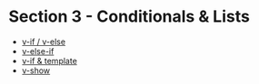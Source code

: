 # Section 3 - Conditionals & Lists

* [v-if / v-else](https://github.com/robsonoduarte/learn-vue/blob/e6be21fe62a44d1106d495abc04eb9b01c99cf38/vuejs-2-curse/section-03-conditionals-list/conditionals-v1.html#L8-L9)
* [v-else-if](https://github.com/robsonoduarte/learn-vue/blob/e6be21fe62a44d1106d495abc04eb9b01c99cf38/vuejs-2-curse/section-03-conditionals-list/conditionals-v1.html#L8-L9)
* [v-if & template](https://github.com/robsonoduarte/learn-vue/blob/e6be21fe62a44d1106d495abc04eb9b01c99cf38/vuejs-2-curse/section-03-conditionals-list/conditionals-v1.html#L8-L9)
* [v-show](https://github.com/robsonoduarte/learn-vue/blob/e6be21fe62a44d1106d495abc04eb9b01c99cf38/vuejs-2-curse/section-03-conditionals-list/conditionals-v1.html#L8-L9)

